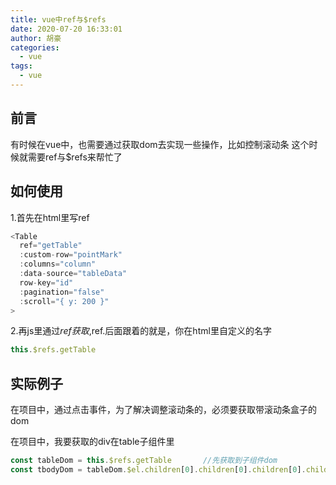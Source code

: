```yaml
---
title: vue中ref与$refs
date: 2020-07-20 16:33:01
author: 胡豪
categories: 
  - vue
tags:
  - vue 
---
```


## 前言
有时候在vue中，也需要通过获取dom去实现一些操作，比如控制滚动条
这个时候就需要ref与$refs来帮忙了

## 如何使用
1.首先在html里写ref
```js
<Table
  ref="getTable"
  :custom-row="pointMark"
  :columns="column"
  :data-source="tableData"
  row-key="id"
  :pagination="false"
  :scroll="{ y: 200 }"
>
```

2.再js里通过$ref获取,$ref.后面跟着的就是，你在html里自定义的名字
```js
this.$refs.getTable
```
## 实际例子
在项目中，通过点击事件，为了解决调整滚动条的，必须要获取带滚动条盒子的dom

在项目中，我要获取的div在table子组件里

```js
const tableDom = this.$refs.getTable       //先获取到子组件dom
const tbodyDom = tableDom.$el.children[0].children[0].children[0].children[0].children[0].children[1]     //通过$el获取子组件内部的dom
```
